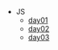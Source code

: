 - JS 
    - [day01](./Files/03%20JSAdvance/day01/JS-day01.md)
    - [day02](./Files/03%20JSAdvance/day02/JS-day02.md)
    - [day03](./Files/03%20JSAdvance/day03/JS-day03.md)